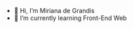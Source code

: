 - 👋 Hi, I’m Miriana de Grandis
- 🌱 I’m currently learning Front-End Web
<!--- - 👋 Hi, I’m @Miririh
- 👀 I’m interested in ...
- 🌱 I’m currently learning ...
- 💞️ I’m looking to collaborate on ...
- 📫 How to reach me ... --->
<!---
Miririh/Miririh is a ✨ special ✨ repository because its `README.md` (this file) appears on your GitHub profile.
You can click the Preview link to take a look at your changes.
--->
